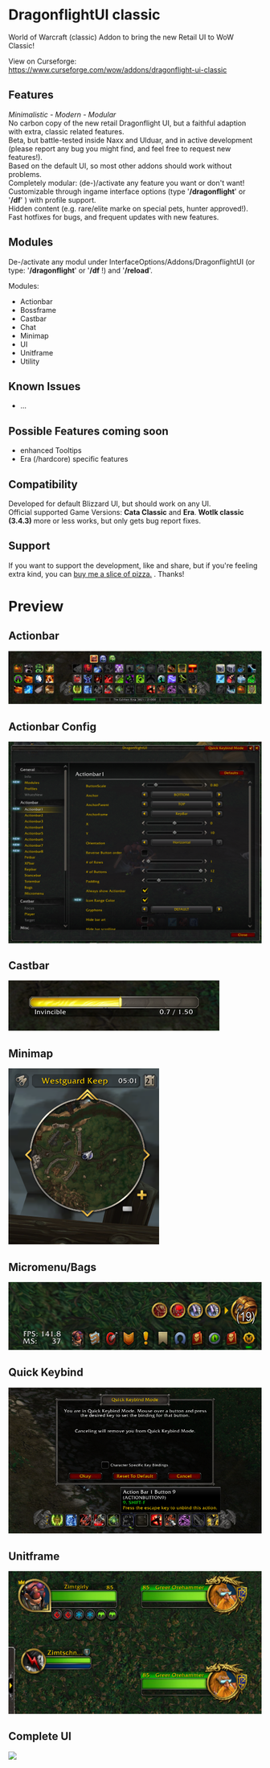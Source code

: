 # DragonflightUI classic

World of Warcraft (classic) Addon to bring the new Retail UI to WoW Classic!

View on Curseforge: https://www.curseforge.com/wow/addons/dragonflight-ui-classic

## Features

_Minimalistic - Modern - Modular_\
No carbon copy of the new retail Dragonflight UI, but a faithful adaption with extra, classic related features.\
Beta, but battle-tested inside Naxx and Ulduar, and in active development (please report any bug you might find, and feel free to request new features!).\
Based on the default UI, so most other addons should work without problems.\
Completely modular: (de-)/activate any feature you want or don't want! \
Customizable through ingame interface options (type '**/dragonflight**' or '**/df**' ) with profile support. \
Hidden content (e.g. rare/elite marke on special pets, hunter approved!).\
Fast hotfixes for bugs, and frequent updates with new features.

## Modules

De-/activate any modul under InterfaceOptions/Addons/DragonflightUI (or type: '**/dragonflight**' or '**/df** !) and '**/reload**'.

Modules:

- Actionbar
- Bossframe
- Castbar
- Chat
- Minimap
- UI
- Unitframe
- Utility

## Known Issues

- ...

## Possible Features coming soon

- enhanced Tooltips
- Era (/hardcore) specific features

## Compatibility

Developed for default Blizzard UI, but should work on any UI.\
Official supported Game Versions: **Cata Classic** and **Era**.
**Wotlk classic (3.4.3)** more or less works, but only gets bug report fixes.

## Support

If you want to support the development, like and share, but if you're feeling extra kind, you can [buy me a slice of pizza.](https://www.buymeacoffee.com/karlheinzschneider "https://www.buymeacoffee.com/karlheinzschneider") . Thanks!

# Preview

## Actionbar

![](Screenshots/v0.10/Actionbar.png)

## Actionbar Config

![](Screenshots/v0.10/ActionbarConfig.png)

## Castbar

![](Screenshots/v0.10/Castbar.png)

## Minimap

![](Screenshots/v0.10/Minimap.png)

## Micromenu/Bags

![](Screenshots/v0.10/Micromenu-Bag.png)

## Quick Keybind

![](Screenshots/v0.10/QuickKeybind.png)

## Unitframe

![](Screenshots/v0.10/Unitframes.png)

## Complete UI

![](Screenshots/v0.10/Fullscreen.png)
